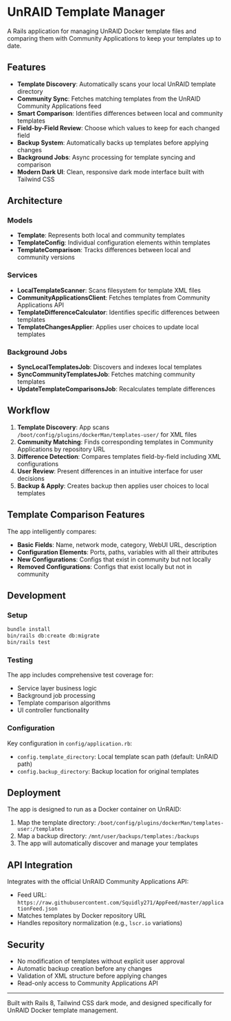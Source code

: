 # UnRAID Template Manager

A Rails application for managing UnRAID Docker template files and comparing
them with Community Applications to keep your templates up to date.

## Features

- **Template Discovery**: Automatically scans your local UnRAID template
  directory
- **Community Sync**: Fetches matching templates from the UnRAID Community
  Applications feed
- **Smart Comparison**: Identifies differences between local and community
  templates
- **Field-by-Field Review**: Choose which values to keep for each changed field
- **Backup System**: Automatically backs up templates before applying changes
- **Background Jobs**: Async processing for template syncing and comparison
- **Modern Dark UI**: Clean, responsive dark mode interface built with
  Tailwind CSS

## Architecture

### Models

- **Template**: Represents both local and community templates
- **TemplateConfig**: Individual configuration elements within templates
- **TemplateComparison**: Tracks differences between local and community
  versions

### Services

- **LocalTemplateScanner**: Scans filesystem for template XML files
- **CommunityApplicationsClient**: Fetches templates from Community
  Applications API
- **TemplateDifferenceCalculator**: Identifies specific differences between
  templates
- **TemplateChangesApplier**: Applies user choices to update local templates

### Background Jobs

- **SyncLocalTemplatesJob**: Discovers and indexes local templates
- **SyncCommunityTemplatesJob**: Fetches matching community templates
- **UpdateTemplateComparisonsJob**: Recalculates template differences

## Workflow

1. **Template Discovery**: App scans
   `/boot/config/plugins/dockerMan/templates-user/` for XML files
2. **Community Matching**: Finds corresponding templates in Community
   Applications by repository URL
3. **Difference Detection**: Compares templates field-by-field including XML
   configurations
4. **User Review**: Present differences in an intuitive interface for user
   decisions
5. **Backup & Apply**: Creates backup then applies user choices to local
   templates

## Template Comparison Features

The app intelligently compares:

- **Basic Fields**: Name, network mode, category, WebUI URL, description
- **Configuration Elements**: Ports, paths, variables with all their
  attributes
- **New Configurations**: Configs that exist in community but not locally
- **Removed Configurations**: Configs that exist locally but not in community

## Development

### Setup

```bash
bundle install
bin/rails db:create db:migrate
bin/rails test
```

### Testing

The app includes comprehensive test coverage for:

- Service layer business logic
- Background job processing
- Template comparison algorithms
- UI controller functionality

### Configuration

Key configuration in `config/application.rb`:

- `config.template_directory`: Local template scan path (default: UnRAID path)
- `config.backup_directory`: Backup location for original templates

## Deployment

The app is designed to run as a Docker container on UnRAID:

1. Map the template directory:
   `/boot/config/plugins/dockerMan/templates-user:/templates`
2. Map a backup directory: `/mnt/user/backups/templates:/backups`
3. The app will automatically discover and manage your templates

## API Integration

Integrates with the official UnRAID Community Applications API:

- Feed URL:
  `https://raw.githubusercontent.com/Squidly271/AppFeed/master/applicationFeed.json`
- Matches templates by Docker repository URL
- Handles repository normalization (e.g., `lscr.io` variations)

## Security

- No modification of templates without explicit user approval
- Automatic backup creation before any changes
- Validation of XML structure before applying changes
- Read-only access to Community Applications API

---

Built with Rails 8, Tailwind CSS dark mode, and designed specifically for UnRAID Docker template management.
